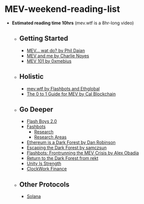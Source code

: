 # MEV-weekend-reading-list
 - **Estimated reading time 10hrs** (mev.wtf is a 8hr-long video)
    - ## Getting Started   
        - [MEV… wat do? by Phil Daian](https://pdaian.com/blog/mev-wat-do/)
        - [MEV and me by Charlie Noyes](https://www.paradigm.xyz/2021/02/mev-and-me)    
        - [MEV 101 by 0xmebius](https://github.com/0xmebius/mev/blob/main/MEV101.pdf)
    - ## Holistic   
        - [mev.wtf by Flashbots and Ethglobal](https://hackmd.io/ivUzk3piQEG8ALzCGbxlag)    
        - [The 0 to 1 Guide for MEV by Cal Blockchain](https://calblockchain.mirror.xyz/c56CHOu-Wow_50qPp2Wlg0rhUvdz1HLbGSUWlB_KX9o)    
    - ## Go Deeper 
        - [Flash Boys 2.0](https://arxiv.org/pdf/1904.05234.pdf])
        - [Fashbots](https://github.com/flashbots)  
            - [Research](https://github.com/flashbots/mev-research) 
            - [Research Areas](https://github.com/flashbots/mev-research/blob/main/topics.md) 
        - [Ethereum is a Dark Forest by Dan Robinson](https://www.paradigm.xyz/2020/08/ethereum-is-a-dark-forest) 
        - [Escaping the Dark Forest by samczsun](https://samczsun.com/escaping-the-dark-forest/)  
        - [Flashbots: Frontrunning the MEV Crisis by Alex Obadia](https://medium.com/flashbots/frontrunning-the-mev-crisis-40629a613752)  
        - [Return to the Dark Forest from rekt](https://rekt.news/return-to-the-dark-forest/)     
        - [Unity Is Strength](https://arxiv.org/pdf/2112.01472.pdf)
        - [ClockWork Finance](https://arxiv.org/pdf/2109.04347.pdf)

    - ## Other Protocols
        - [Solana](https://utonium.medium.com/mev-in-solana-an-early-exploration-4d7421b1f49b)





